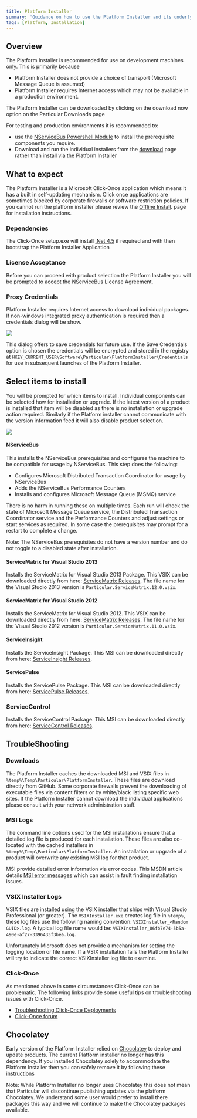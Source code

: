 ```yaml
---
title: Platform Installer
summary: 'Guidance on how to use the Platform Installer and its underlying components'
tags: [Platform, Installation]
---
```


## Overview

The Platform Installer is recommended for use on development machines only.  This is primarily because
- Platform Installer does not provide a choice of transport (Microsoft Message Queue is assumed) 
- Platform Installer requires Internet access which may not be available in a production environment.

The Platform Installer can be downloaded by clicking on the download now option on the Particular Downloads page
    
For testing and production environments it is recommended to: 
- use the [NServiceBus Powershell Module](/nservicebus/operations/management-using-powershel.md) to install the prerequisite components you require. 
- Download and run the individual installers from the [download](http://www.particular.net/downloads) page rather than install via the Platform Installer


## What to expect 

The Platform Installer is a Microsoft Click-Once application which means it has a built in self-updating mechanism.  Click  once applications are sometimes blocked by corporate firewalls or software restriction policies. If you cannot run the platform installer please review the [Offline Install](offline.md). page for installation instructions.


### Dependencies

The Click-Once setup.exe will install [.Net 4.5](http://www.microsoft.com/en-au/download/details.aspx?id=40779)  if required and with then bootstrap the Platform Installer 
Application 


### License Acceptance

Before you can proceed with product selection the Platform Installer you will be prompted to accept the NServiceBus License Agreement.  

    
### Proxy Credentials

Platform Installer requires Internet access to download individual packages. If non-windows integrated proxy authentication is required then a credentials dialog will be show. 

![](credentials.png)

This dialog offers to save credentials for future use. 
If the Save Credentials option is chosen the credentials will be encrypted and stored in the registry at `HKEY_CURRENT_USER\Software\Particular\PlatformInstaller\Credentials` for use in subsequent launches of the Platform Installer.  


## Select items to install

You will be prompted for which items to install. Individual components can be selected how for installation or upgrade. If the latest version of a product is installed that item will be disabled as there is no installation or upgrade action required.  Similarly if the Platform installer cannot communicate with the version information feed it will also disable product selection.      

![](select-items.png)


#### NServiceBus

This installs the NServiceBus prerequisites and configures the machine to be compatible for usage by NServiceBus. 
This step does the following:

 * Configures Microsoft Distributed Transaction Coordinator for usage by NServiceBus 
 * Adds the NServiceBus Performance Counters
 * Installs and configures Microsoft Message Queue (MSMQ) service

There is no harm in running these on multiple times. Each run will check the state of Microsoft Message Queue service, the Distributed Transaction Coordinator service and the Performance Counters and adjust settings or start services as required. In some case the prerequisites may prompt for a restart to complete a change.

Note: The NServiceBus prerequisites do not have a version number and do not toggle to a disabled state after installation.


#### ServiceMatrix for Visual Studio 2013

Installs the ServiceMatrix for Visual Studio 2013 Package. This VSIX can be downloaded directly from here: [ServiceMatrix Releases](https://github.com/Particular/ServiceMatrix/releases).  The file name for the Visual Studio 2013 version is `Particular.ServiceMatrix.12.0.vsix`.


#### ServiceMatrix for Visual Studio 2012

Installs the ServiceMatrix for Visual Studio 2012. This VSIX can be downloaded directly from here: [ServiceMatrix Releases](https://github.com/Particular/ServiceMatrix/releases). The file name for the Visual Studio 2012 version is `Particular.ServiceMatrix.11.0.vsix`.

 
#### ServiceInsight

Installs the ServiceInsight Package.  This MSI can be downloaded directly from here: [ServiceInsight Releases](https://github.com/Particular/ServiceInsight/releases/latest).


#### ServicePulse

Installs the ServicePulse Package. This MSI can be downloaded directly from here: [ServicePulse Releases](https://github.com/Particular/ServicePulse/releases/latest).
    

### ServiceControl

Installs the ServiceControl Package. This MSI can be downloaded directly from here: [ServiceControl Releases](https://github.com/Particular/ServiceControl/releases/latest).


## TroubleShooting

### Downloads 

The Platform Installer caches the downloaded MSI and VSIX files in `%temp%\Temp\Particular\PlatformInstaller`.  These files are download directly from GitHub.  Some corporate firewalls prevent the downloading of executable files via content filters or by white/black listing specific web sites. If the Platform Installer cannot download the individual applications please consult with your network administration staff.  


### MSI Logs

The command line options used for the MSI  installations ensure that a detailed log file is produced for each installation.  These files are also co-located with the cached installers in `%temp%\Temp\Particular\PlatformInstaller`.
An installation or upgrade of a product will overwrite any existing MSI log for that product. 

MSI provide detailed error information via error codes.  This MSDN article details [MSI error messages](https://msdn.microsoft.com/en-us/library/aa376931.aspx) which can assist in fault finding installation issues. 


### VSIX Installer Logs

VSIX files are installed using the VSIX installer that ships with Visual Studio Professional (or greater).  The `VSIXInstaller.exe` creates log file in `%temp%`,  these log files use the following naming convention: `VSIXInstaller_<Random GUID>.log`. A typical log file name would be: `VSIXInstaller_06fb7e74-5b5a-490e-af27-3396433f3bea.log`.


Unfortunately Microsoft does not provide a mechanism for setting the logging location or file name. If a VSIX installation fails the Platform Installer will try to indicate the correct VSIXInstaller log file to examine.  


### Click-Once 

As mentioned above in some circumstances Click-Once can be problematic.  The following links provide some useful tips on troubleshooting issues with Click-Once.

* [Troubleshooting Click-Once Deployments](https://msdn.microsoft.com/en-us/library/fb94w1t5.aspx)
* [Click-Once forum](https://social.msdn.microsoft.com/Forums/windows/en-US/home?forum=winformssetup)


## Chocolatey   

Early version of the Platform Installer relied on [Chocolatey](http://chocolatey.org) to deploy and update products.
The current Platform installer no longer has this dependency.  If you installed Chocolatey solely to accommodate the Platform Installer then you can safely remove it by following these [instructions](https://github.com/chocolatey/choco/wiki/Uninstallation)

Note: While Platform Installer no longer uses Chocolatey this does not mean that Particular will discontinue publishing updates via the  platform Chocolatey. We understand some user would prefer to install there packages this way and we will continue to make the Chocolatey packages available.  




